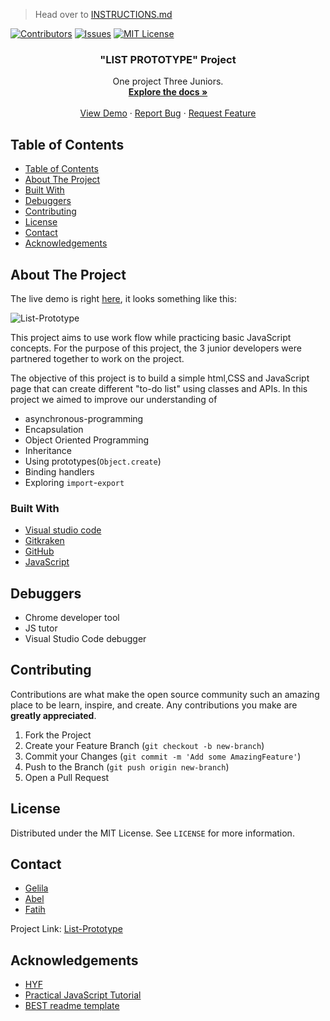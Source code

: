 > Head over to [INSTRUCTIONS.md](./INSTRUCTIONS.md)

> <div align='center'>

[![Contributors][contributors-shield]][contributors-url]
[![Issues][issues-shield]][issues-url]
[![MIT License][license-shield]][license-url]

</div>

  <h3 align="center">"LIST PROTOTYPE" Project</h3>

  <p align="center">
    One project Three Juniors.
    <br />
    <a href="https://github.com/gelilaa/Pomodoro-Timer-"><strong>Explore the docs »</strong></a>
    <br />
    <br />
    <a href="https://gelilaa.github.io/Pomodoro-Timer/">View Demo</a>
    ·
    <a href="https://github.com/gelilaa/Pomodoro-Timer/issues">Report Bug</a>
    ·
    <a href="https://github.com/gelilaa/Pomodoro-Timer/issues">Request Feature</a>
  </p>
</p>

<!-- TABLE OF CONTENTS -->

## Table of Contents

- [Table of Contents](#table-of-contents)
- [About The Project](#about-the-project)
- [Built With](#built-with)
- [Debuggers](#debuggers)
- [Contributing](#contributing)
- [License](#license)
- [Contact](#contact)
- [Acknowledgements](#acknowledgements)

<!-- ABOUT THE PROJECT -->

## About The Project

The live demo is right [here](https://gelilaa.github.io/Pomodoro-Timer/), it looks something like this:

![List-Prototype](public/assets/screenshot.png)

This project aims to use work flow while practicing basic JavaScript concepts. For the purpose of this project, the 3 junior developers were partnered together to work on the project.

The objective of this project is to build a simple html,CSS and JavaScript page that can create different "to-do list" using classes and APIs. In this project we aimed to improve our understanding of

- asynchronous-programming
- Encapsulation
- Object Oriented Programming
- Inheritance
- Using prototypes(`Object.create`)
- Binding handlers
- Exploring `import`-`export`

### Built With

- [Visual studio code](https://code.visualstudio.com/)
- [Gitkraken](https://www.gitkraken.com)
- [GitHub](https://github.com)
- [JavaScript](https://www.javascript.com/)

## Debuggers

- Chrome developer tool
- JS tutor
- Visual Studio Code debugger

<!-- CONTRIBUTING -->

## Contributing

Contributions are what make the open source community such an amazing place to be learn, inspire, and create. Any contributions you make are **greatly appreciated**.

1. Fork the Project
2. Create your Feature Branch (`git checkout -b new-branch`)
3. Commit your Changes (`git commit -m 'Add some AmazingFeature'`)
4. Push to the Branch (`git push origin new-branch`)
5. Open a Pull Request

<!-- LICENSE -->

## License

Distributed under the MIT License. See `LICENSE` for more information.

<!-- CONTACT -->

## Contact

- [Gelila](https://github.com/gelilaa)
- [Abel](https://github.com/abelRoland)
- [Fatih](https://github.com/fmkarakus)

Project Link: [List-Prototype](https://github.com/gelilaa/Pomodoro-Timer)

<!-- ACKNOWLEDGEMENTS -->

## Acknowledgements

- [HYF](https://hackyourfuture.be/)
- [Practical JavaScript Tutorial](https://watchandcode.com/p/practical-javascript)
- [BEST readme template](https://github.com/othneildrew/Best-README-Template/blob/master/README.md)

<!-- MARKDOWN LINKS & IMAGES -->
<!-- https://www.markdownguide.org/basic-syntax/#reference-style-links -->

[contributors-shield]: https://img.shields.io/github/contributors/gelilaa/Pomodoro-Timer.svg?style=flat-square
[contributors-url]: https://github.com/HazemBittar/Whack-A-Mole-/graphs/contributors
[forks-shield]: https://img.shields.io/github/forks/gelilaa/Pomodoro-Timer.svg?style=flat-square
[forks-url]: https://github.com/gelilaa/Pomodoro-Timer/network/members
[issues-shield]: https://img.shields.io/github/issues/gelilaa/Pomodoro-Timer.svg?style=flat-square
[issues-url]: https://github.com/gelilaa/Pomodoro-Timer/issues
[license-shield]: https://img.shields.io/github/license/gelilaa/Pomodoro-Timer.svg?style=flat-square
[license-url]: https://github.com/gelilaa/Pomodoro-Timer/blob/master/LICENSE